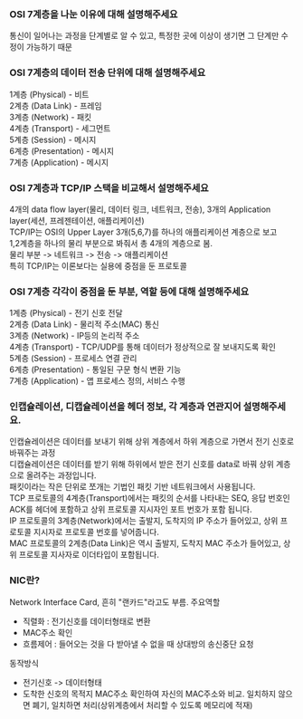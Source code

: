 ### OSI 7계층을 나눈 이유에 대해 설명해주세요
통신이 일어나는 과정을 단계별로 알 수 있고, 특정한 곳에 이상이 생기면 그 단계만 수정이 가능하기 때문

### OSI 7계층의 데이터 전송 단위에 대해 설명해주세요
1계층 (Physical) - 비트  
2계층 (Data Link) - 프레임  
3계층 (Network) - 패킷  
4계층 (Transport) - 세그먼트  
5계층 (Session) - 메시지   
6계층 (Presentation) - 메시지   
7계층 (Application) - 메시지   

### OSI 7계층과 TCP/IP 스택을 비교해서 설명해주세요  
4개의 data flow layer(물리, 데이터 링크, 네트워크, 전송), 3개의 Application layer(세션, 프레젠테이션, 애플리케이션)  
TCP/IP는 OSI의 Upper Layer 3개(5,6,7)를 하나의 애플리케이션 계층으로 보고  
1,2계층을 하나의 물리 부분으로 봐줘서 총 4개의 계층으로 봄.  
물리 부분 -> 네트워크 -> 전송 -> 애플리케이션  
특히 TCP/IP는 이론보다는 실용에 중점을 둔 프로토콜  

### OSI 7계층 각각이 중점을 둔 부분, 역할 등에 대해 설명해주세요  
1계층 (Physical) - 전기 신호 전달  
2계층 (Data Link) - 물리적 주소(MAC) 통신  
3계층 (Network) - IP등의 논리적 주소  
4계층 (Transport) - TCP/UDP를 통해 데이터가 정상적으로 잘 보내지도록 확인  
5계층 (Session) - 프로세스 연결 관리  
6계층 (Presentation) - 통일된 구문 형식 변환 기능  
7계층 (Application) - 앱 프로세스 정의, 서비스 수행  

### 인캡슐레이션, 디캡슐레이션을 헤더 정보, 각 계층과 연관지어 설명해주세요.  
인캡슐레이션은 데이터를 보내기 위해 상위 계층에서 하위 계층으로 가면서 전기 신호로 바꿔주는 과정  
디캡슐레이션은 데이터를 받기 위해 하위에서 받은 전기 신호를 data로 바꿔 상위 계층으로 올려주는 과정입니다.  
패킷이라는 작은 단위로 쪼개는 기법인 패킷 기반 네트워크에서 사용됩니다.  
TCP 프로토콜의 4계층(Transport)에서는 패킷의 순서를 나타내는 SEQ, 응답 번호인 ACK를 헤더에 포함하고 상위 프로토콜 지시자인 포트 번호가 포함 됩니다.  
IP 프로토콜의 3계층(Network)에서는 출발지, 도착지의 IP 주소가 들어있고, 상위 프로토콜 지시자로 프로토콜 번호를 넣어줍니다.  
MAC 프로토콜의 2계층(Data Link)은 역시 출발지, 도착지 MAC 주소가 들어있고, 상위 프로토콜 지사자로 이더타입이 포함됩니다.  

### NIC란?
Network Interface Card, 흔히 "랜카드"라고도 부름.
주요역할
- 직렬화 : 전기신호를 데이터형태로 변환 
- MAC주소 확인
- 흐름제어 : 들어오는 것을 다 받아낼 수 없을 때 상대방의 송신중단 요청

동작방식
- 전기신호 -> 데이터형태
- 도착한 신호의 목적지 MAC주소 확인하여 자신의 MAC주소와 비교. 일치하지 않으면 폐기, 일치하면 처리(상위계층에서 처리할 수 있도록 메모리에 적재)
